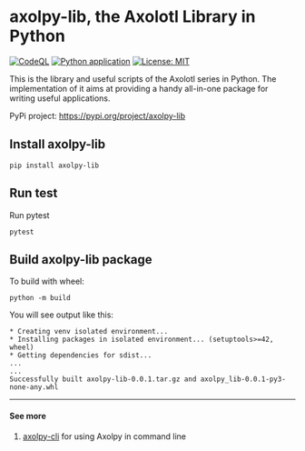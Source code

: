# axolpy-lib, the Axolotl Library in Python
[![CodeQL](https://github.com/tchiunam/axolpy-lib/actions/workflows/codeql-analysis.yml/badge.svg)](https://github.com/tchiunam/axolpy-lib/actions/workflows/codeql-analysis.yml)
[![Python application](https://github.com/tchiunam/axolpy-lib/actions/workflows/python-app.yml/badge.svg)](https://github.com/tchiunam/axolpy-lib/actions/workflows/python-app.yml)
[![License: MIT](https://img.shields.io/badge/License-MIT-blue.svg)](https://opensource.org/licenses/MIT)

This is the library and useful scripts of the Axolotl series in 
Python. The implementation of it aims at providing a handy all-in-one 
package for writing useful applications.

PyPi project: https://pypi.org/project/axolpy-lib

## Install axolpy-lib
```
pip install axolpy-lib
```

## Run test
Run pytest
```
pytest
```

## Build axolpy-lib package
To build with wheel:
```
python -m build
```

You will see output like this:
```
* Creating venv isolated environment...
* Installing packages in isolated environment... (setuptools>=42, wheel)
* Getting dependencies for sdist...
...
...
Successfully built axolpy-lib-0.0.1.tar.gz and axolpy_lib-0.0.1-py3-none-any.whl
```

---
#### See more  
1. [axolpy-cli](https://github.com/tchiunam/axolpy-cli) for using Axolpy in command line
